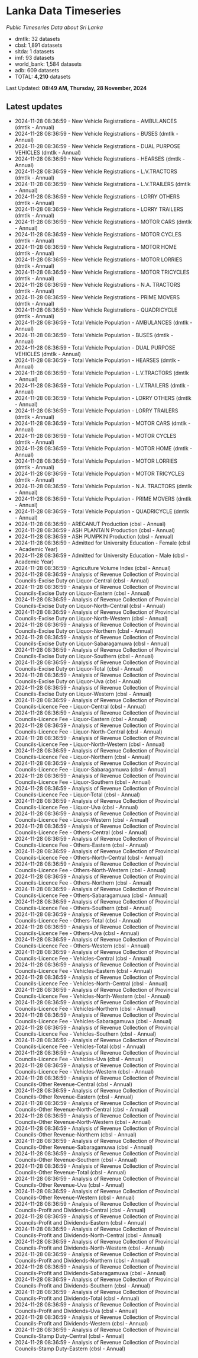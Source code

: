 # Lanka Data Timeseries
*Public Timeseries Data about Sri Lanka*

* dmtlk: 32 datasets
* cbsl: 1,891 datasets
* sltda: 1 datasets
* imf: 93 datasets
* world_bank: 1,584 datasets
* adb: 609 datasets
* TOTAL: **4,210** datasets

Last Updated: **08:49 AM, Thursday, 28 November, 2024**

## Latest updates

* 2024-11-28 08:36:59 - New Vehicle Registrations - AMBULANCES (dmtlk - Annual)
* 2024-11-28 08:36:59 - New Vehicle Registrations - BUSES (dmtlk - Annual)
* 2024-11-28 08:36:59 - New Vehicle Registrations - DUAL PURPOSE VEHICLES (dmtlk - Annual)
* 2024-11-28 08:36:59 - New Vehicle Registrations - HEARSES (dmtlk - Annual)
* 2024-11-28 08:36:59 - New Vehicle Registrations - L.V.TRACTORS (dmtlk - Annual)
* 2024-11-28 08:36:59 - New Vehicle Registrations - L.V.TRAILERS (dmtlk - Annual)
* 2024-11-28 08:36:59 - New Vehicle Registrations - LORRY OTHERS (dmtlk - Annual)
* 2024-11-28 08:36:59 - New Vehicle Registrations - LORRY TRAILERS (dmtlk - Annual)
* 2024-11-28 08:36:59 - New Vehicle Registrations - MOTOR CARS (dmtlk - Annual)
* 2024-11-28 08:36:59 - New Vehicle Registrations - MOTOR CYCLES (dmtlk - Annual)
* 2024-11-28 08:36:59 - New Vehicle Registrations - MOTOR HOME (dmtlk - Annual)
* 2024-11-28 08:36:59 - New Vehicle Registrations - MOTOR LORRIES (dmtlk - Annual)
* 2024-11-28 08:36:59 - New Vehicle Registrations - MOTOR TRICYCLES (dmtlk - Annual)
* 2024-11-28 08:36:59 - New Vehicle Registrations - N.A. TRACTORS (dmtlk - Annual)
* 2024-11-28 08:36:59 - New Vehicle Registrations - PRIME MOVERS (dmtlk - Annual)
* 2024-11-28 08:36:59 - New Vehicle Registrations - QUADRICYCLE (dmtlk - Annual)
* 2024-11-28 08:36:59 - Total Vehicle Population - AMBULANCES (dmtlk - Annual)
* 2024-11-28 08:36:59 - Total Vehicle Population - BUSES (dmtlk - Annual)
* 2024-11-28 08:36:59 - Total Vehicle Population - DUAL PURPOSE VEHICLES (dmtlk - Annual)
* 2024-11-28 08:36:59 - Total Vehicle Population - HEARSES (dmtlk - Annual)
* 2024-11-28 08:36:59 - Total Vehicle Population - L.V.TRACTORS (dmtlk - Annual)
* 2024-11-28 08:36:59 - Total Vehicle Population - L.V.TRAILERS (dmtlk - Annual)
* 2024-11-28 08:36:59 - Total Vehicle Population - LORRY OTHERS (dmtlk - Annual)
* 2024-11-28 08:36:59 - Total Vehicle Population - LORRY TRAILERS (dmtlk - Annual)
* 2024-11-28 08:36:59 - Total Vehicle Population - MOTOR CARS (dmtlk - Annual)
* 2024-11-28 08:36:59 - Total Vehicle Population - MOTOR CYCLES (dmtlk - Annual)
* 2024-11-28 08:36:59 - Total Vehicle Population - MOTOR HOME (dmtlk - Annual)
* 2024-11-28 08:36:59 - Total Vehicle Population - MOTOR LORRIES (dmtlk - Annual)
* 2024-11-28 08:36:59 - Total Vehicle Population - MOTOR TRICYCLES (dmtlk - Annual)
* 2024-11-28 08:36:59 - Total Vehicle Population - N.A. TRACTORS (dmtlk - Annual)
* 2024-11-28 08:36:59 - Total Vehicle Population - PRIME MOVERS (dmtlk - Annual)
* 2024-11-28 08:36:59 - Total Vehicle Population - QUADRICYCLE (dmtlk - Annual)
* 2024-11-28 08:36:59 - ARECANUT Production (cbsl - Annual)
* 2024-11-28 08:36:59 - ASH PLANTAIN Production (cbsl - Annual)
* 2024-11-28 08:36:59 - ASH PUMPKIN Production (cbsl - Annual)
* 2024-11-28 08:36:59 - Admitted for University Education - Female (cbsl - Academic Year)
* 2024-11-28 08:36:59 - Admitted for University Education - Male (cbsl - Academic Year)
* 2024-11-28 08:36:59 - Agriculture Volume Index (cbsl - Annual)
* 2024-11-28 08:36:59 - Analysis of Revenue Collection of Provincial Councils-Excise Duty on Liquor-Central (cbsl - Annual)
* 2024-11-28 08:36:59 - Analysis of Revenue Collection of Provincial Councils-Excise Duty on Liquor-Eastern (cbsl - Annual)
* 2024-11-28 08:36:59 - Analysis of Revenue Collection of Provincial Councils-Excise Duty on Liquor-North-Central (cbsl - Annual)
* 2024-11-28 08:36:59 - Analysis of Revenue Collection of Provincial Councils-Excise Duty on Liquor-North-Western (cbsl - Annual)
* 2024-11-28 08:36:59 - Analysis of Revenue Collection of Provincial Councils-Excise Duty on Liquor-Northern (cbsl - Annual)
* 2024-11-28 08:36:59 - Analysis of Revenue Collection of Provincial Councils-Excise Duty on Liquor-Sabaragamuwa (cbsl - Annual)
* 2024-11-28 08:36:59 - Analysis of Revenue Collection of Provincial Councils-Excise Duty on Liquor-Southern (cbsl - Annual)
* 2024-11-28 08:36:59 - Analysis of Revenue Collection of Provincial Councils-Excise Duty on Liquor-Total (cbsl - Annual)
* 2024-11-28 08:36:59 - Analysis of Revenue Collection of Provincial Councils-Excise Duty on Liquor-Uva (cbsl - Annual)
* 2024-11-28 08:36:59 - Analysis of Revenue Collection of Provincial Councils-Excise Duty on Liquor-Western (cbsl - Annual)
* 2024-11-28 08:36:59 - Analysis of Revenue Collection of Provincial Councils-Licence Fee - Liquor-Central (cbsl - Annual)
* 2024-11-28 08:36:59 - Analysis of Revenue Collection of Provincial Councils-Licence Fee - Liquor-Eastern (cbsl - Annual)
* 2024-11-28 08:36:59 - Analysis of Revenue Collection of Provincial Councils-Licence Fee - Liquor-North-Central (cbsl - Annual)
* 2024-11-28 08:36:59 - Analysis of Revenue Collection of Provincial Councils-Licence Fee - Liquor-North-Western (cbsl - Annual)
* 2024-11-28 08:36:59 - Analysis of Revenue Collection of Provincial Councils-Licence Fee - Liquor-Northern (cbsl - Annual)
* 2024-11-28 08:36:59 - Analysis of Revenue Collection of Provincial Councils-Licence Fee - Liquor-Sabaragamuwa (cbsl - Annual)
* 2024-11-28 08:36:59 - Analysis of Revenue Collection of Provincial Councils-Licence Fee - Liquor-Southern (cbsl - Annual)
* 2024-11-28 08:36:59 - Analysis of Revenue Collection of Provincial Councils-Licence Fee - Liquor-Total (cbsl - Annual)
* 2024-11-28 08:36:59 - Analysis of Revenue Collection of Provincial Councils-Licence Fee - Liquor-Uva (cbsl - Annual)
* 2024-11-28 08:36:59 - Analysis of Revenue Collection of Provincial Councils-Licence Fee - Liquor-Western (cbsl - Annual)
* 2024-11-28 08:36:59 - Analysis of Revenue Collection of Provincial Councils-Licence Fee - Others-Central (cbsl - Annual)
* 2024-11-28 08:36:59 - Analysis of Revenue Collection of Provincial Councils-Licence Fee - Others-Eastern (cbsl - Annual)
* 2024-11-28 08:36:59 - Analysis of Revenue Collection of Provincial Councils-Licence Fee - Others-North-Central (cbsl - Annual)
* 2024-11-28 08:36:59 - Analysis of Revenue Collection of Provincial Councils-Licence Fee - Others-North-Western (cbsl - Annual)
* 2024-11-28 08:36:59 - Analysis of Revenue Collection of Provincial Councils-Licence Fee - Others-Northern (cbsl - Annual)
* 2024-11-28 08:36:59 - Analysis of Revenue Collection of Provincial Councils-Licence Fee - Others-Sabaragamuwa (cbsl - Annual)
* 2024-11-28 08:36:59 - Analysis of Revenue Collection of Provincial Councils-Licence Fee - Others-Southern (cbsl - Annual)
* 2024-11-28 08:36:59 - Analysis of Revenue Collection of Provincial Councils-Licence Fee - Others-Total (cbsl - Annual)
* 2024-11-28 08:36:59 - Analysis of Revenue Collection of Provincial Councils-Licence Fee - Others-Uva (cbsl - Annual)
* 2024-11-28 08:36:59 - Analysis of Revenue Collection of Provincial Councils-Licence Fee - Others-Western (cbsl - Annual)
* 2024-11-28 08:36:59 - Analysis of Revenue Collection of Provincial Councils-Licence Fee - Vehicles-Central (cbsl - Annual)
* 2024-11-28 08:36:59 - Analysis of Revenue Collection of Provincial Councils-Licence Fee - Vehicles-Eastern (cbsl - Annual)
* 2024-11-28 08:36:59 - Analysis of Revenue Collection of Provincial Councils-Licence Fee - Vehicles-North-Central (cbsl - Annual)
* 2024-11-28 08:36:59 - Analysis of Revenue Collection of Provincial Councils-Licence Fee - Vehicles-North-Western (cbsl - Annual)
* 2024-11-28 08:36:59 - Analysis of Revenue Collection of Provincial Councils-Licence Fee - Vehicles-Northern (cbsl - Annual)
* 2024-11-28 08:36:59 - Analysis of Revenue Collection of Provincial Councils-Licence Fee - Vehicles-Sabaragamuwa (cbsl - Annual)
* 2024-11-28 08:36:59 - Analysis of Revenue Collection of Provincial Councils-Licence Fee - Vehicles-Southern (cbsl - Annual)
* 2024-11-28 08:36:59 - Analysis of Revenue Collection of Provincial Councils-Licence Fee - Vehicles-Total (cbsl - Annual)
* 2024-11-28 08:36:59 - Analysis of Revenue Collection of Provincial Councils-Licence Fee - Vehicles-Uva (cbsl - Annual)
* 2024-11-28 08:36:59 - Analysis of Revenue Collection of Provincial Councils-Licence Fee - Vehicles-Western (cbsl - Annual)
* 2024-11-28 08:36:59 - Analysis of Revenue Collection of Provincial Councils-Other Revenue-Central (cbsl - Annual)
* 2024-11-28 08:36:59 - Analysis of Revenue Collection of Provincial Councils-Other Revenue-Eastern (cbsl - Annual)
* 2024-11-28 08:36:59 - Analysis of Revenue Collection of Provincial Councils-Other Revenue-North-Central (cbsl - Annual)
* 2024-11-28 08:36:59 - Analysis of Revenue Collection of Provincial Councils-Other Revenue-North-Western (cbsl - Annual)
* 2024-11-28 08:36:59 - Analysis of Revenue Collection of Provincial Councils-Other Revenue-Northern (cbsl - Annual)
* 2024-11-28 08:36:59 - Analysis of Revenue Collection of Provincial Councils-Other Revenue-Sabaragamuwa (cbsl - Annual)
* 2024-11-28 08:36:59 - Analysis of Revenue Collection of Provincial Councils-Other Revenue-Southern (cbsl - Annual)
* 2024-11-28 08:36:59 - Analysis of Revenue Collection of Provincial Councils-Other Revenue-Total (cbsl - Annual)
* 2024-11-28 08:36:59 - Analysis of Revenue Collection of Provincial Councils-Other Revenue-Uva (cbsl - Annual)
* 2024-11-28 08:36:59 - Analysis of Revenue Collection of Provincial Councils-Other Revenue-Western (cbsl - Annual)
* 2024-11-28 08:36:59 - Analysis of Revenue Collection of Provincial Councils-Profit and Dividends-Central (cbsl - Annual)
* 2024-11-28 08:36:59 - Analysis of Revenue Collection of Provincial Councils-Profit and Dividends-Eastern (cbsl - Annual)
* 2024-11-28 08:36:59 - Analysis of Revenue Collection of Provincial Councils-Profit and Dividends-North-Central (cbsl - Annual)
* 2024-11-28 08:36:59 - Analysis of Revenue Collection of Provincial Councils-Profit and Dividends-North-Western (cbsl - Annual)
* 2024-11-28 08:36:59 - Analysis of Revenue Collection of Provincial Councils-Profit and Dividends-Northern (cbsl - Annual)
* 2024-11-28 08:36:59 - Analysis of Revenue Collection of Provincial Councils-Profit and Dividends-Sabaragamuwa (cbsl - Annual)
* 2024-11-28 08:36:59 - Analysis of Revenue Collection of Provincial Councils-Profit and Dividends-Southern (cbsl - Annual)
* 2024-11-28 08:36:59 - Analysis of Revenue Collection of Provincial Councils-Profit and Dividends-Total (cbsl - Annual)
* 2024-11-28 08:36:59 - Analysis of Revenue Collection of Provincial Councils-Profit and Dividends-Uva (cbsl - Annual)
* 2024-11-28 08:36:59 - Analysis of Revenue Collection of Provincial Councils-Profit and Dividends-Western (cbsl - Annual)
* 2024-11-28 08:36:59 - Analysis of Revenue Collection of Provincial Councils-Stamp Duty-Central (cbsl - Annual)
* 2024-11-28 08:36:59 - Analysis of Revenue Collection of Provincial Councils-Stamp Duty-Eastern (cbsl - Annual)